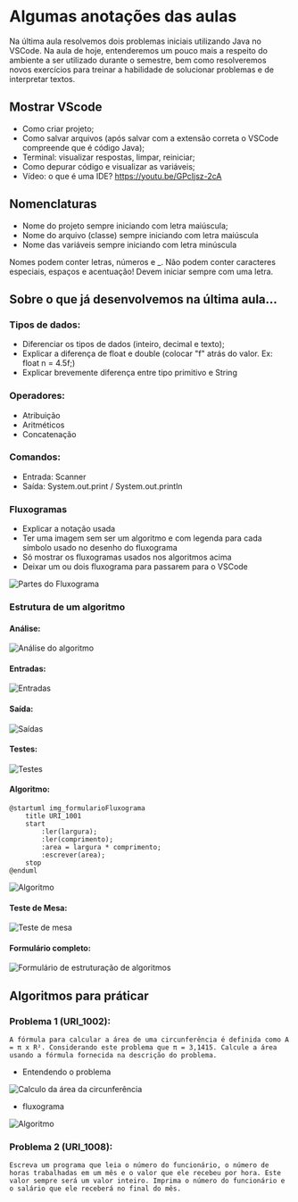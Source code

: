 # Algumas anotações das aulas

Na última aula resolvemos dois problemas iniciais utilizando Java no VSCode.
Na aula de hoje, entenderemos um pouco mais a respeito do ambiente a ser utilizado durante o semestre, bem como resolveremos novos exercícios para treinar a habilidade de solucionar problemas e de interpretar textos.

## Mostrar VScode
- Como criar projeto;
- Como salvar arquivos (após salvar com a extensão correta o VSCode compreende que é código Java);
- Terminal: visualizar respostas, limpar, reiniciar;
- Como depurar código e visualizar as variáveis;
- Vídeo: o que é uma IDE? https://youtu.be/GPcIjsz-2cA

## Nomenclaturas
- Nome do projeto sempre iniciando com letra maiúscula;
- Nome do arquivo (classe) sempre iniciando com letra maiúscula
- Nome das variáveis sempre iniciando com letra minúscula

Nomes podem conter letras, números e _. Não podem conter caracteres especiais, espaços e acentuação! Devem iniciar sempre com uma letra.

## Sobre o que já desenvolvemos na última aula...
### Tipos de dados:
- Diferenciar os tipos de dados (inteiro, decimal e texto);
- Explicar a diferença de float e double (colocar "f" atrás do valor. Ex: float n = 4.5f;)
- Explicar brevemente diferença entre tipo primitivo e String

### Operadores:
- Atribuição
- Aritméticos
- Concatenação
  
### Comandos:
- Entrada: Scanner
- Saída: System.out.print / System.out.println

### Fluxogramas
- Explicar a notação usada
- Ter uma imagem sem ser um algoritmo e com legenda para cada símbolo usado no desenho do fluxograma
- Só mostrar os fluxogramas usados nos algoritmos acima
- Deixar um ou dois fluxograma para passarem para o VSCode


![Partes do Fluxograma](imgs/img_fluxogramaLegenda.png "Partes do Fluxograma")

### Estrutura de um algoritmo

#### Análise:
![Análise do algoritmo](imgs/img_formularioAnalise.png "Análise do algoritmo")

#### Entradas:
![Entradas](imgs/img_formularioEntradas.png "Entradas")

#### Saída:
![Saídas](imgs/img_formularioSaida.png "Saídas")

#### Testes:
![Testes](imgs/img_formularioTestes.png "Testes")

#### Algoritmo:

<div class="hidden">

```
@startuml img_formularioFluxograma
	title URI_1001
	start
		:ler(largura);
		:ler(comprimento);
		:area = largura * comprimento;
		:escrever(area);
	stop
@enduml

```
</div>

![Algoritmo](imgs/img_formularioFluxograma.svg "Algoritmo")

#### Teste de Mesa:
![Teste de mesa](imgs/img_formularioTesteMesa.png "Teste de Mesa")

#### Formulário completo:
![Formulário de estruturação de algoritmos](imgs/img_formularioDois.png "Formulário completo de estruturação de algoritmos")

## Algoritmos para práticar
 
 ### Problema 1 (URI_1002):
    A fórmula para calcular a área de uma circunferência é definida como A = π x R². Considerando este problema que π = 3,1415. Calcule a área usando a fórmula fornecida na descrição do problema.

- Entendendo o problema
  
![Calculo da área da circunferência](imgs/AA_Enunciado_URI_1002.png "Calculo da área da circunferência")

- fluxograma
  
![Algoritmo](imgs/img_URI_1002_fluxograma.png "Algoritmo")

### Problema 2 (URI_1008):
    Escreva um programa que leia o número do funcionário, o número de horas trabalhadas em um mês e o valor que ele recebeu por hora. Este valor sempre será um valor inteiro. Imprima o número do funcionário e o salário que ele receberá no final do mês.
